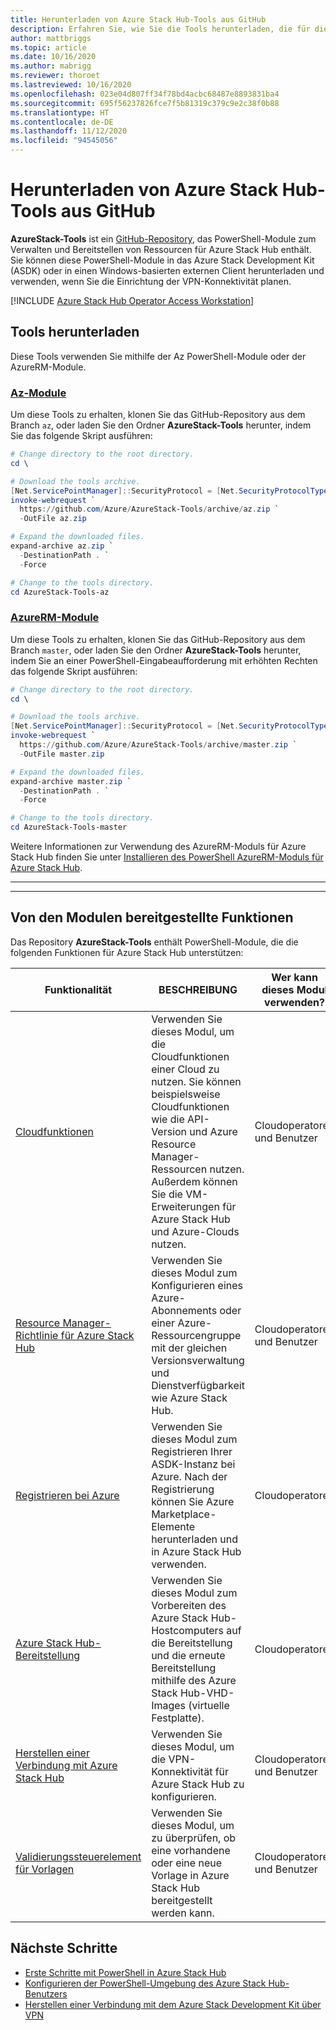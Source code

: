```yaml
---
title: Herunterladen von Azure Stack Hub-Tools aus GitHub
description: Erfahren Sie, wie Sie die Tools herunterladen, die für die Arbeit mit Azure Stack Hub benötigt werden.
author: mattbriggs
ms.topic: article
ms.date: 10/16/2020
ms.author: mabrigg
ms.reviewer: thoroet
ms.lastreviewed: 10/16/2020
ms.openlocfilehash: 023e04d807ff34f78bd4acbc68487e8893831ba4
ms.sourcegitcommit: 695f56237826fce7f5b81319c379c9e2c38f0b88
ms.translationtype: HT
ms.contentlocale: de-DE
ms.lasthandoff: 11/12/2020
ms.locfileid: "94545056"
---
```

# <a name="download-azure-stack-hub-tools-from-github"></a>Herunterladen von Azure Stack Hub-Tools aus GitHub

**AzureStack-Tools** ist ein [GitHub-Repository](https://github.com/Azure/AzureStack-Tools), das PowerShell-Module zum Verwalten und Bereitstellen von Ressourcen für Azure Stack Hub enthält. Sie können diese PowerShell-Module in das Azure Stack Development Kit (ASDK) oder in einen Windows-basierten externen Client herunterladen und verwenden, wenn Sie die Einrichtung der VPN-Konnektivität planen. 

[!INCLUDE [Azure Stack Hub Operator Access Workstation](../includes/operator-note-owa.md)]

## <a name="get-the-tools"></a>Tools herunterladen

Diese Tools verwenden Sie mithilfe der Az PowerShell-Module oder der AzureRM-Module.

### <a name="az-modules"></a>[Az-Module](#tab/az)

Um diese Tools zu erhalten, klonen Sie das GitHub-Repository aus dem Branch `az`, oder laden Sie den Ordner **AzureStack-Tools** herunter, indem Sie das folgende Skript ausführen:

```powershell
# Change directory to the root directory.
cd \

# Download the tools archive.
[Net.ServicePointManager]::SecurityProtocol = [Net.SecurityProtocolType]::Tls12 
invoke-webrequest `
  https://github.com/Azure/AzureStack-Tools/archive/az.zip `
  -OutFile az.zip

# Expand the downloaded files.
expand-archive az.zip `
  -DestinationPath . `
  -Force

# Change to the tools directory.
cd AzureStack-Tools-az

```
### <a name="azurerm-modules"></a>[AzureRM-Module](#tab/azurerm)

Um diese Tools zu erhalten, klonen Sie das GitHub-Repository aus dem Branch `master`, oder laden Sie den Ordner **AzureStack-Tools** herunter, indem Sie an einer PowerShell-Eingabeaufforderung mit erhöhten Rechten das folgende Skript ausführen:

```powershell
# Change directory to the root directory.
cd \

# Download the tools archive.
[Net.ServicePointManager]::SecurityProtocol = [Net.SecurityProtocolType]::Tls12
invoke-webrequest `
  https://github.com/Azure/AzureStack-Tools/archive/master.zip `
  -OutFile master.zip

# Expand the downloaded files.
expand-archive master.zip `
  -DestinationPath . `
  -Force

# Change to the tools directory.
cd AzureStack-Tools-master

```
Weitere Informationen zur Verwendung des AzureRM-Moduls für Azure Stack Hub finden Sie unter [Installieren des PowerShell AzureRM-Moduls für Azure Stack Hub](azure-stack-powershell-install.md).



---

---

## <a name="functionality-provided-by-the-modules"></a>Von den Modulen bereitgestellte Funktionen

Das Repository **AzureStack-Tools** enthält PowerShell-Module, die die folgenden Funktionen für Azure Stack Hub unterstützen:  

| Funktionalität | BESCHREIBUNG | Wer kann dieses Modul verwenden? |
| --- | --- | --- |
| [Cloudfunktionen](../user/azure-stack-validate-templates.md) | Verwenden Sie dieses Modul, um die Cloudfunktionen einer Cloud zu nutzen. Sie können beispielsweise Cloudfunktionen wie die API-Version und Azure Resource Manager-Ressourcen nutzen. Außerdem können Sie die VM-Erweiterungen für Azure Stack Hub und Azure-Clouds nutzen. | Cloudoperatoren und Benutzer |
| [Resource Manager-Richtlinie für Azure Stack Hub](../user/azure-stack-policy-module.md) | Verwenden Sie dieses Modul zum Konfigurieren eines Azure-Abonnements oder einer Azure-Ressourcengruppe mit der gleichen Versionsverwaltung und Dienstverfügbarkeit wie Azure Stack Hub. | Cloudoperatoren und Benutzer |
| [Registrieren bei Azure](azure-stack-registration.md ) | Verwenden Sie dieses Modul zum Registrieren Ihrer ASDK-Instanz bei Azure. Nach der Registrierung können Sie Azure Marketplace-Elemente herunterladen und in Azure Stack Hub verwenden. | Cloudoperatoren |
| [Azure Stack Hub-Bereitstellung](../asdk/asdk-install.md) | Verwenden Sie dieses Modul zum Vorbereiten des Azure Stack Hub-Hostcomputers auf die Bereitstellung und die erneute Bereitstellung mithilfe des Azure Stack Hub-VHD-Images (virtuelle Festplatte). | Cloudoperatoren|
| [Herstellen einer Verbindung mit Azure Stack Hub](azure-stack-powershell-configure-admin.md) | Verwenden Sie dieses Modul, um die VPN-Konnektivität für Azure Stack Hub zu konfigurieren. | Cloudoperatoren und Benutzer |
| [Validierungssteuerelement für Vorlagen](../user/azure-stack-validate-templates.md) | Verwenden Sie dieses Modul, um zu überprüfen, ob eine vorhandene oder eine neue Vorlage in Azure Stack Hub bereitgestellt werden kann. | Cloudoperatoren und Benutzer|

## <a name="next-steps"></a>Nächste Schritte

- [Erste Schritte mit PowerShell in Azure Stack Hub](../user/azure-stack-powershell-overview.md)
- [Konfigurieren der PowerShell-Umgebung des Azure Stack Hub-Benutzers](../user/azure-stack-powershell-configure-user.md)
- [Herstellen einer Verbindung mit dem Azure Stack Development Kit über VPN](../asdk/asdk-connect.md)
